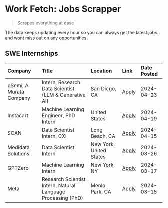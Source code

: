 # Work Fetch: Jobs Scrapper
> Scrapes everything at ease

The data keeps updating every hour so you can always get the latest jobs and wont miss out on any opportunities.

## SWE Internships
<!--START_SECTION:workfetch-->
| Company                 | Title                                                        | Location                | Link                                                                                                                                                                                                                                                                       | Date Posted   |
|:------------------------|:-------------------------------------------------------------|:------------------------|:---------------------------------------------------------------------------------------------------------------------------------------------------------------------------------------------------------------------------------------------------------------------------|:--------------|
| pSemi, A Murata Company | Intern, Research Data Scientist (LLM & Generative AI)        | San Diego, CA           | [Apply](https://www.linkedin.com/jobs/view/intern-research-data-scientist-llm-generative-ai-at-psemi-a-murata-company-3887074168?position=4&pageNum=0&refId=xiEqef0gGYjP7AxKpZSmGQ%3D%3D&trackingId=84nPcbuzEgxlMbEPHJZFLw%3D%3D&trk=public_jobs_jserp-result_search-card) | 2024-04-23    |
| Instacart               | Machine Learning Engineer, PhD Intern                        | United States           | [Apply](https://www.linkedin.com/jobs/view/machine-learning-engineer-phd-intern-at-instacart-3901991739?position=2&pageNum=0&refId=xiEqef0gGYjP7AxKpZSmGQ%3D%3D&trackingId=TJNBgvwlAZftnGqgp8pYqg%3D%3D&trk=public_jobs_jserp-result_search-card)                          | 2024-04-19    |
| SCAN                    | Data Scientist Intern, CXI                                   | Long Beach, CA          | [Apply](https://www.linkedin.com/jobs/view/data-scientist-intern-cxi-at-scan-3899690492?position=9&pageNum=0&refId=xiEqef0gGYjP7AxKpZSmGQ%3D%3D&trackingId=t4lxyKJzJ7%2BQn%2Bdou7%2FH7A%3D%3D&trk=public_jobs_jserp-result_search-card)                                    | 2024-04-15    |
| Medidata Solutions      | Data Scientist Intern                                        | New York, United States | [Apply](https://www.linkedin.com/jobs/view/data-scientist-intern-at-medidata-solutions-3810253704?position=8&pageNum=0&refId=xiEqef0gGYjP7AxKpZSmGQ%3D%3D&trackingId=%2FxjH%2Fwp3bSu1EpuedqIhxA%3D%3D&trk=public_jobs_jserp-result_search-card)                            | 2024-03-26    |
| GPTZero                 | Machine Learning Intern                                      | New York, NY            | [Apply](https://www.linkedin.com/jobs/view/machine-learning-intern-at-gptzero-3860723963?position=7&pageNum=0&refId=xiEqef0gGYjP7AxKpZSmGQ%3D%3D&trackingId=RVXii75K5NBaOQuUH3dkmw%3D%3D&trk=public_jobs_jserp-result_search-card)                                         | 2024-03-17    |
| Meta                    | Research Scientist Intern, Natural Language Processing (PhD) | Menlo Park, CA          | [Apply](https://www.linkedin.com/jobs/view/research-scientist-intern-natural-language-processing-phd-at-meta-3858718375?position=10&pageNum=0&refId=xiEqef0gGYjP7AxKpZSmGQ%3D%3D&trackingId=b5FnHNQenvaSiS1194L5RA%3D%3D&trk=public_jobs_jserp-result_search-card)         | 2024-03-15    |
<!--END_SECTION:workfetch-->

